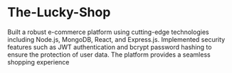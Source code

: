 # The-Lucky-Shop
Built a robust e-commerce platform using cutting-edge technologies including Node.js, MongoDB, React, and Express.js. Implemented security features such as JWT authentication and bcrypt password hashing to ensure the protection of user data. The platform provides a seamless shopping experience
